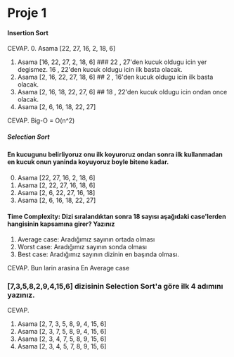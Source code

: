 # Proje 1

#### Insertion Sort
CEVAP.
0. Asama  [22, 27, 16, 2, 18, 6]
1. Asama  [16, 22, 27, 2, 18, 6] ### 22 , 27'den kucuk oldugu icin yer degismez. 16 , 22'den kucuk oldugu icin ilk basta olacak.
2. Asama  [2, 16, 22, 27, 18, 6] ## 2 , 16'den kucuk oldugu icin ilk basta olacak.
3. Asama  [2, 16, 18, 22, 27, 6] ## 18 , 22'den kucuk oldugu icin ondan once olacak.
4. Asama  [2, 6, 16, 18, 22, 27]  

CEVAP. Big-O = O(n^2)


##### Selection Sort  ############
#### En kucugunu belirliyoruz onu ilk koyuroruz ondan sonra ilk kullanmadan en kucuk onun yaninda koyuyoruz boyle bitene kadar.
0. Asama   [22, 27, 16, 2, 18, 6]
1. Asama   [2, 22, 27, 16, 18, 6]
2. Asama   [2, 6, 22, 27, 16, 18]
3. Asama   [2, 6, 16, 18, 22, 27]


<!-- ###### Merge ########
#### ortadan ikiye bolerek tek numara ulasana dek enkucuk ile siramaya baslayarak sirayacagiz.

0. Asama   [22,  27,  16,  2,  18,  6]
                              
1. Asama                [22, 27, 16]                                [2, 18, 6]
                       /          \                                 /        \
2. Asama              [22, 27]  [16 ]                             [2, 18]  [ 6 ]
                      /    \       \                             /     \      \
3. Asama            [22 ]  [27 ]    [ 16]                        [2 ] [ 18]  [ 6 ]
                     \     /       /                             /     /      /
4. Asama            [22, 27] [ 16]                              [2, 18]   [ 6]
                      
5. Asama            [16, 22, 27]                              [2 , 18, 6]
6. Asama        [2, 6, 16, 18, 22, 27] -->



#### Time Complexity: Dizi sıralandıktan sonra 18 sayısı aşağıdaki case'lerden hangisinin kapsamına girer? Yazınız

1. Average case: Aradığımız sayının ortada olması
2. Worst case: Aradığımız sayının sonda olması
3. Best case: Aradığımız sayının dizinin en başında olması.     

CEVAP. Bun larin arasina En Average case




### [7,3,5,8,2,9,4,15,6] dizisinin Selection Sort'a göre ilk 4 adımını yazınız. 


CEVAP.
1. Asama [2, 7, 3, 5, 8, 9, 4, 15, 6]
2. Asama [2, 3, 7, 5, 8, 9, 4, 15, 6]
3. Asama [2, 3, 4, 7, 5, 8, 9, 15, 6]
4. Asama [2, 3, 4, 5, 7, 8, 9, 15, 6]

